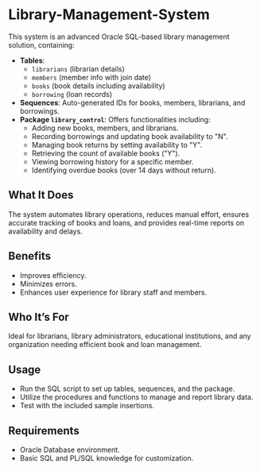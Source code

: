 # Library-Management-System
This system is an advanced Oracle SQL-based library management solution, containing:

- **Tables**: 
  - `librarians` (librarian details)
  - `members` (member info with join date)
  - `books` (book details including availability)
  - `borrowing` (loan records)
- **Sequences**: Auto-generated IDs for books, members, librarians, and borrowings.
- **Package `library_control`**: Offers functionalities including:
  - Adding new books, members, and librarians.
  - Recording borrowings and updating book availability to "N".
  - Managing book returns by setting availability to "Y".
  - Retrieving the count of available books ("Y").
  - Viewing borrowing history for a specific member.
  - Identifying overdue books (over 14 days without return).

## What It Does
The system automates library operations, reduces manual effort, ensures accurate tracking of books and loans, and provides real-time reports on availability and delays.

## Benefits
- Improves efficiency.
- Minimizes errors.
- Enhances user experience for library staff and members.

## Who It’s For
Ideal for librarians, library administrators, educational institutions, and any organization needing efficient book and loan management.

## Usage
- Run the SQL script to set up tables, sequences, and the package.
- Utilize the procedures and functions to manage and report library data.
- Test with the included sample insertions.

## Requirements
- Oracle Database environment.
- Basic SQL and PL/SQL knowledge for customization.
